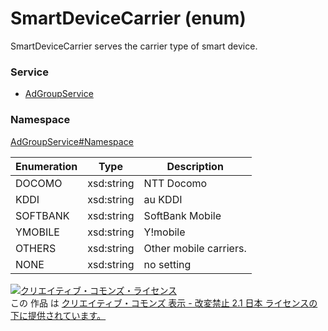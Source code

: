 # SmartDeviceCarrier (enum)
SmartDeviceCarrier serves the carrier type of smart device.

### Service
+ [AdGroupService](../../services/AdGroupService.md)

### Namespace
[AdGroupService#Namespace](../../services/AdGroupService.md#namespace)

| Enumeration | Type | Description |
|---|---|---|
| DOCOMO | xsd:string | NTT Docomo |
| KDDI | xsd:string | au KDDI |
| SOFTBANK | xsd:string | SoftBank Mobile |
| YMOBILE | xsd:string | Y!mobile |
| OTHERS | xsd:string | Other mobile carriers. |
| NONE | xsd:string | no setting |



<a rel="license" href="http://creativecommons.org/licenses/by-nd/2.1/jp/"><img alt="クリエイティブ・コモンズ・ライセンス" style="border-width:0" src="https://i.creativecommons.org/l/by-nd/2.1/jp/88x31.png" /></a><br />この 作品 は <a rel="license" href="http://creativecommons.org/licenses/by-nd/2.1/jp/">クリエイティブ・コモンズ 表示 - 改変禁止 2.1 日本 ライセンスの下に提供されています。</a>

